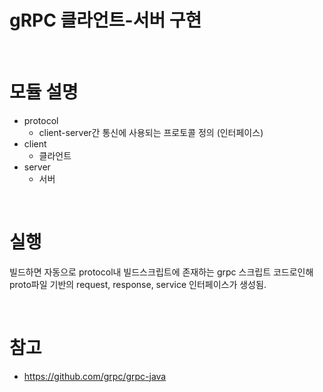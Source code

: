 # gRPC 클라언트-서버 구현

<br>

# 모듈 설명
* protocol
  * client-server간 통신에 사용되는 프로토콜 정의 (인터페이스)
* client
  * 클라언트
* server
  * 서버

<br>

# 실행

빌드하면 자동으로 protocol내 빌드스크립트에 존재하는 grpc 스크립트 코드로인해 proto파일 기반의 request, response, service 인터페이스가 생성됨. 

<br>

# 참고
* https://github.com/grpc/grpc-java
